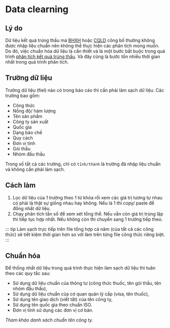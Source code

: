 # Data clearning
## Lý do
Dữ liệu kết quả trúng thầu mà [BHXH](https://baohiemxahoi.gov.vn/vanban/pages/default.aspx?DanhMucBanHanh=7) hoặc [CQLD](https://dav.gov.vn/thong-tin-dau-thau-thuoc-cn8.html) công bố thường không được nhập liệu chuẩn nên không thể thực hiện các phân tích mong muốn. Do đó, việc chuẩn hóa dữ liệu là cần thiết và là một bước bắt buộc trong quá trình [phân tích kết quả trúng thầu](./bidding.md). Và đây cũng là bước tốn nhiều thời gian nhất trong quá trình phân tích. 

## Trường dữ liệu
Trường dữ liệu (fiel) nào có trong báo cáo thì cần phải làm sạch dữ liệu. Các trường bao gồm:
- Công thức
- Nồng độ/ hàm lượng
- Tên sản phẩm
- Công ty sản xuất
- Quốc gia
- Dạng bào chế
- Quy cách
- Đơn vị tính
- Gói thầu
- Nhóm đấu thầu

Trong số tất cả các trường, chỉ có `tỉnh/thành` là trường đã nhập liệu chuẩn và không cần phải làm sạch.

## Cách làm
1. Lọc dữ liệu của 1 trường theo 1 từ khóa rồi xem các giá trị tương tự nhau có phải là thật sự giống nhau hay không. Nếu là 1 thì copy/ paste để đồng nhất dữ liệu.
2. Chạy phân tích tần số để xem xét tổng thể. 
Nếu vẫn còn giá trị trùng lập thì tiếp tục hợp nhất.
Nếu không còn thì chuyển sang 1 trường tiếp theo.

::: tip
Làm sạch trực tiếp trên file tổng hợp cả năm (của tất cả các công thức) sẽ tiết kiệm thời gian hơn so với làm  trên từng file công thức riêng biệt.
:::

## Chuẩn hóa
Để thống nhất dữ liệu trong quá trình thực hiện làm sạch dữ liệu thì tuân theo các quy tắc sau:
- Sử dụng dữ liệu chuẩn của thông tư (công thức thuốc, tên gói thầu, tên nhóm đấu thầu),
- Sử dụng dữ liệu chuẩn của cơ quan quản lý cấp (visa, tên thuốc),
- Sử dụng tên giao dịch (viết tắt) của tên công ty,
- Sử dụng tên quốc gia theo chuẩn ISO.
- Đơn vị tính sử dụng các đơn vị cơ bản.

*Tham khảo danh sách chuẩn tên công ty.*